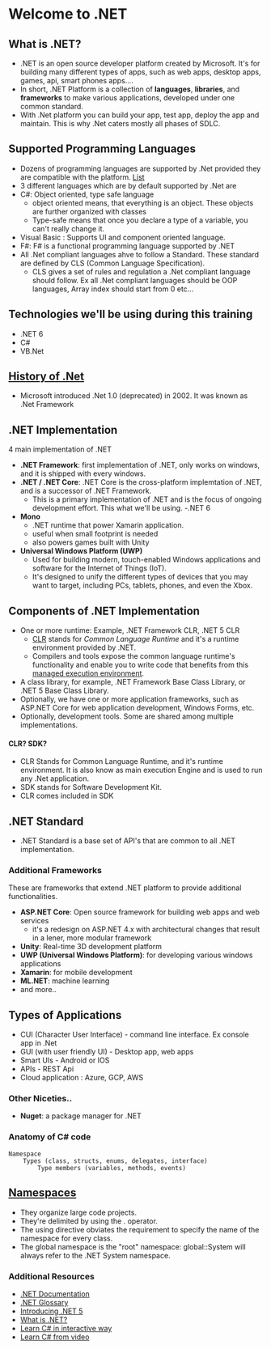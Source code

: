 # Welcome to .NET

## What is .NET?
- .NET is an open source developer platform created by Microsoft. It's for building many different types of apps, such as web apps, desktop apps, games, api, smart phones apps....
- In short, .NET Platform is a collection of **languages**, **libraries**, and **frameworks** to make various applications, developed under one common standard.
- With .Net platform you can build your app, test app, deploy the app and maintain. This is why .Net caters mostly all phases of SDLC.

## Supported Programming Languages
- Dozens of programming languages are supported by .Net provided they are compatible with the platform. [List](https://en.wikipedia.org/wiki/List_of_CLI_languages)
- 3 different languages which are by default supported by .Net are
- C#: Object oriented, type safe language
    - object oriented means, that everything is an object. These objects are further organized with classes
    - Type-safe means that once you declare a type of a variable, you can't really change it. 
- Visual Basic : Supports UI and component oriented language.
- F#: F# is a functional programming language supported by .NET
- All .Net compliant languages ahve to follow a Standard. These standard are defined by CLS (Common Language Specification).
  - CLS gives a set of rules and regulation a .Net compliant language should follow. Ex all .Net compliant languages should be OOP languages, Array index should start from 0 etc...

## Technologies we'll be using during this training
- .NET 6 
- C#
- VB.Net

## [History of .Net](https://docs.microsoft.com/en-us/dotnet/core/porting/versioning-sdk-msbuild-vs)
- Microsoft introduced .Net 1.0 (deprecated) in 2002. It was known as .Net Framework
  
## .NET Implementation
4 main implementation of .NET 
- **.NET Framework**: first implementation of .NET, only works on windows, and it is shipped with every windows.
- **.NET / .NET Core**: .NET Core is the cross-platform implemtation of .NET, and is a successor of .NET Framework. 
    - This is a primary implementation of .NET and is the focus of ongoing development effort. This what we'll be using.
    -.NET 6
- **Mono**
    - .NET runtime that power Xamarin application. 
    - useful when small footprint is needed
    - also powers games built with Unity
- **Universal Windows Platform (UWP)**
    - Used for building modern, touch-enabled Windows applications and software for the Internet of Things (IoT). 
    - It's designed to unify the different types of devices that you may want to target, including PCs, tablets, phones, and even the Xbox.

## Components of .NET Implementation
- One or more runtime: Example, .NET Framework CLR, .NET 5 CLR
     - [CLR](https://docs.microsoft.com/en-us/dotnet/standard/clr) stands for *Common Language Runtime* and it's a runtime environment provided by .NET.
     - Compilers and tools expose the common language runtime's functionality and enable you to write code that benefits from this [managed execution environment](https://docs.microsoft.com/en-us/dotnet/standard/managed-execution-process).
- A class library, for example, .NET Framework Base Class Library, or .NET 5 Base Class Library.
- Optionally, we have one or more application frameworks, such as ASP.NET Core for web application development, Windows Forms, etc.
- Optionally, development tools. Some are shared among multiple implementations.

#### CLR? SDK?
- CLR Stands for Common Language Runtime, and it's runtime environment. It is also know as main execution Engine and is used to run any .Net application.
- SDK stands for Software Development Kit.
- CLR comes included in SDK

## .NET Standard
- .NET Standard is a base set of API's that are common to all .NET implementation.

### Additional Frameworks
These are frameworks that extend .NET platform to provide additional functionalities.
- **ASP.NET Core**: Open source framework for building web apps and web services
    - it's a redesign on ASP.NET 4.x with architectural changes that result in a lener, more modular framework
- **Unity**: Real-time 3D development platform
- **UWP (Universal Windows Platform)**: for developing various windows applications
- **Xamarin**: for mobile development
- **ML.NET**: machine learning
- and more..
## Types of Applications
- CUI (Character User Interface) - command line interface. Ex console app in .Net
- GUI (with user friendly UI) - Desktop app, web apps
- Smart UIs - Android or IOS
- APIs - REST Api
- Cloud application : Azure, GCP, AWS
### Other Niceties..
- **Nuget**: a package manager for .NET

### Anatomy of C# code
```
Namespace
    Types (class, structs, enums, delegates, interface)
        Type members (variables, methods, events)
```

## [Namespaces](https://docs.microsoft.com/en-us/dotnet/csharp/programming-guide/namespaces/using-namespaces)
- They organize large code projects.
- They're delimited by using the . operator.
- The using directive obviates the requirement to specify the name of the namespace for every class.
- The global namespace is the "root" namespace: global::System will always refer to the .NET System namespace.

### Additional Resources
- [.NET Documentation](https://docs.microsoft.com/en-us/dotnet/core/introduction)
- [.NET Glossary](https://docs.microsoft.com/en-us/dotnet/standard/glossary)
- [Introducing .NET 5](https://devblogs.microsoft.com/dotnet/introducing-net-5/)
- [What is .NET?](https://www.codecademy.com/articles/what-is-net)
- [Learn C# in interactive way](https://docs.microsoft.com/en-us/users/dotnet/collections/yz26f8y64n7k07)
- [Learn C# from video](https://channel9.msdn.com/Series/CSharp-Fundamentals-for-Absolute-Beginners)